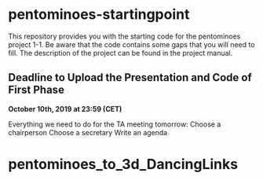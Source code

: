 # pentominoes-startingpoint

This repository provides you with the starting code for the pentominoes project 1-1. 
Be aware that the code contains some gaps that you will need to fill. 
The description of the project can be found in the project manual. 



## Deadline to Upload the Presentation and Code of First Phase

**October 10th, 2019 at 23:59 (CET)**

Everything we need to do for the TA meeting tomorrow:
  Choose a chairperson
  Choose a secretary
  Write an agenda
# pentominoes_to_3d_DancingLinks
